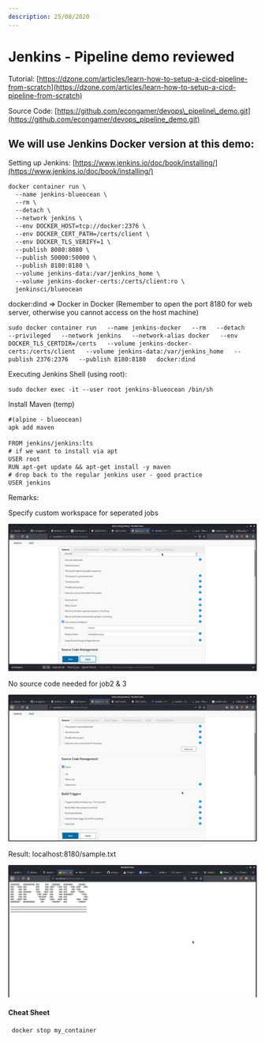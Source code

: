 ```yaml
---
description: 25/08/2020
---
```


# Jenkins - Pipeline demo reviewed

Tutorial: [https://dzone.com/articles/learn-how-to-setup-a-cicd-pipeline-from-scratch](https://dzone.com/articles/learn-how-to-setup-a-cicd-pipeline-from-scratch)

Source Code: [https://github.com/econgamer/devops\_pipeline\_demo.git](https://github.com/econgamer/devops_pipeline_demo.git)

## We will use Jenkins Docker version at this demo:

Setting up Jenkins: [https://www.jenkins.io/doc/book/installing/](https://www.jenkins.io/doc/book/installing/)

```
docker container run \
  --name jenkins-blueocean \
  --rm \
  --detach \
  --network jenkins \
  --env DOCKER_HOST=tcp://docker:2376 \
  --env DOCKER_CERT_PATH=/certs/client \
  --env DOCKER_TLS_VERIFY=1 \
  --publish 8080:8080 \
  --publish 50000:50000 \
  --publish 8180:8180 \
  --volume jenkins-data:/var/jenkins_home \
  --volume jenkins-docker-certs:/certs/client:ro \
  jenkinsci/blueocean
```

docker:dind =&gt; Docker in Docker \(Remember to open the port 8180 for web server, otherwise you cannot access on the host machine\)

```text
sudo docker container run   --name jenkins-docker   --rm   --detach   --privileged   --network jenkins   --network-alias docker   --env DOCKER_TLS_CERTDIR=/certs   --volume jenkins-docker-certs:/certs/client   --volume jenkins-data:/var/jenkins_home   --publish 2376:2376   --publish 8180:8180   docker:dind

```

Executing Jenkins Shell \(using root\):

```text
sudo docker exec -it --user root jenkins-blueocean /bin/sh
```

Install Maven \(temp\)

```text
#(alpine - blueocean)
apk add maven

FROM jenkins/jenkins:lts
# if we want to install via apt
USER root
RUN apt-get update && apt-get install -y maven
# drop back to the regular jenkins user - good practice
USER jenkins
```

Remarks:

Specify custom workspace for seperated jobs

![](../.gitbook/assets/image%20%289%29.png)

No source code needed for job2 & 3

![](../.gitbook/assets/image%20%2810%29.png)

Result: localhost:8180/sample.txt

![](../.gitbook/assets/image%20%2811%29.png)

#### Cheat Sheet

```text
 docker stop my_container
```


